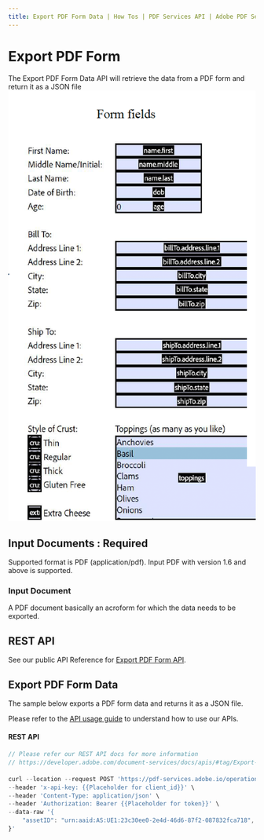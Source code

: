 ```yaml
---
title: Export PDF Form Data | How Tos | PDF Services API | Adobe PDF Services
---
```


# Export PDF Form
The Export PDF Form Data API will retrieve the data from a PDF form and return it as a JSON file
![Export PDF Form](../exportform_overview.png)

## Input Documents : **Required**

Supported format is PDF (application/pdf). Input PDF with version 1.6 and above is supported.

### Input Document

A PDF document basically an acroform for which the data needs to be exported.

## REST API

See our public API Reference for [Export PDF Form API](../../../apis/#tag/Export-PDF-Form-Data).

## Export PDF Form Data

The sample below exports a PDF form data and returns it as a JSON file.

Please refer to the [API usage guide](../api-usage.md) to understand how to use our APIs.

<CodeBlock slots="heading, code" repeat="5" languages="REST API" />

#### REST API

```javascript
// Please refer our REST API docs for more information 
// https://developer.adobe.com/document-services/docs/apis/#tag/Export-PDF-Form-API

curl --location --request POST 'https://pdf-services.adobe.io/operation/getformdata' \
--header 'x-api-key: {{Placeholder for client_id}}' \
--header 'Content-Type: application/json' \
--header 'Authorization: Bearer {{Placeholder for token}}' \
--data-raw '{
    "assetID": "urn:aaid:AS:UE1:23c30ee0-2e4d-46d6-87f2-087832fca718",
}'
```
